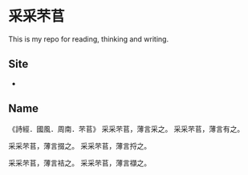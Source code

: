 # 采采芣苢

This is my repo for reading, thinking and writing.

## Site

- 

## Name

《詩經．國風．周南．芣苢》
采采芣苢，薄言采之。
采采芣苢，薄言有之。

采采芣苢，薄言掇之。
采采芣苢，薄言捋之。

采采芣苢，薄言袺之。
采采芣苢，薄言襭之。